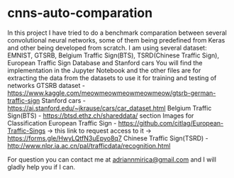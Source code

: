 # cnns-auto-comparation
In this project I have tried to do a benchmark comparation between several convolutional neural networks, some of them being predefined from Keras and other being developed from scratch. I am using several dataset: EMNIST, GTSRB, Belgium Traffic Sign(BTS), TSRD(Chinese Traffic Sign), European Traffic Sign Database and Stanford cars
You will find the implementation in the Jupyter Notebook and the other files are for extracting the data from the datasets to use it for training and testing of networks
GTSRB dataset - https://www.kaggle.com/meowmeowmeowmeowmeow/gtsrb-german-traffic-sign
Stanford cars - https://ai.stanford.edu/~jkrause/cars/car_dataset.html
Belgium Traffic Sign(BTS) - https://btsd.ethz.ch/shareddata/ section Images for Classification
European Traffic Sign - https://github.com/citlag/European-Traffic-Sings -> this link to request access to it -> https://forms.gle/HwyLQtfN3uEpyo8q7
Chinese Traffic Sign(TSRD) - http://www.nlpr.ia.ac.cn/pal/trafficdata/recognition.html

For question you can contact me at adriannmirica@gmail.com and I will gladly help you if I can.
